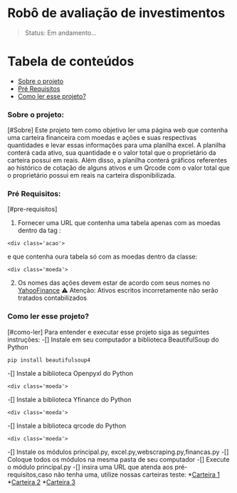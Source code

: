 # Robô de avaliação de investimentos
> Status: Em andamento...

Tabela de conteúdos
=================
<!--ts-->
   * [Sobre o projeto](#Sobre)
   * [Pré Requisitos](#pre-requisitos)
   * [Como ler esse projeto?](#como-ler)

<!--te-->



### Sobre o projeto:
[#Sobre]
Este projeto tem como objetivo ler uma página web que contenha uma carteira financeira com moedas e ações e suas respectivas quantidades e levar essas informações para uma planilha excel.
A planilha conterá cada ativo, sua quantidade e o valor total que o proprietário da carteira possui em reais. Além disso, a planilha conterá gráficos referentes ao histórico de cotação de alguns ativos e um Qrcode com o valor total que o proprietário possui em reais na carteira disponibilizada.

### Pré Requisitos:
[#pre-requisitos]
1. Fornecer uma URL que contenha uma tabela apenas com as moedas dentro da tag :
```
<div class='acao'> 
```
e que contenha oura tabela só com as moedas dentro da classe:
```
<div class='moeda'> 
```
2. Os nomes das ações devem estar de acordo com seus nomes no [YahooFinance](https://finance.yahoo.com/)
⚠️ Atenção: Ativos escritos incorretamente não serão tratados  contabilizados

### Como ler esse projeto?
[#como-ler]
Para entender e executar esse projeto siga as seguintes instruções:
-[] Instale em seu computador a biblioteca BeautifulSoup do Python
```
pip install beautifulsoup4
```
-[] Instale a biblioteca Openpyxl do Python
```
<div class='moeda'> 
```
-[] Instale a biblioteca Yfinance do Python
```
<div class='moeda'> 
```
-[] Instale a biblioteca qrcode do Python
```
<div class='moeda'> 
```
-[] Instale os módulos principal.py, excel.py,webscraping.py,financas.py
-[] Coloque todos os módulos na mesma pasta de seu computador
-[] Execute o módulo principal.py
-[] insira uma URL que atenda aos pré-requisitos,caso não tenha uma, utilize nossas carteiras teste:
*[Carteira 1](https://laviniasd.github.io/Robo-de-Avaliacao-de-Investimentos/index.html)
*[Carteira 2](https://laviniasd.github.io/Robo-de-Avaliacao-de-Investimentos/site2/pagina2.html)
*[Carteira 3](https://laviniasd.github.io/Robo-de-Avaliacao-de-Investimentos/site3/pagina3.html)
